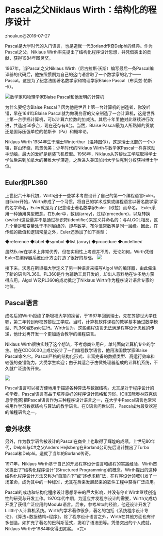 # Pascal之父Niklaus Wirth：结构化的程序设计

zhoukuo@2016-07-27


Pascal是大学时代的入门语言，也是造就一代Borland传奇Delphi的经典。作为Pascal之父，Niklaus Wirth率先提出了结构化程序设计思想，并凭借突出的贡献，获得1984年图灵奖。

1967年，当Pascal之父Niklaus Wirth（尼古拉斯·沃斯）编写最后一条Pascal编译器的代码后，他按照惯例为自己的这门语言取了一个数学家的名字——Pascal。这是为了纪念法国著名数学家和物理学家Blaise Pascal（布莱兹·帕斯卡）。

![数学家和物理学家Blaise Pascal和他发明的计算机](http://images.51cto.com/files/uploadimg/20091222/023546994.gif)

为什么要纪念Blaise Pascal？因为他是世界上第一台计算机的创造者，你没听错，早在1641年Blaise Pascal就为做税务官的父亲制造了一台计算机，这是世界上第一台手摇计算机，可以计算六位数的加减法。其后十年里他对此继续进行改进，共造出50多台，现在还存有8台。当然，Blaise Pascal最为人所熟知的贡献还是国际压强单位的帕斯卡（Pa）和概率论。

Niklaus Wirth 1934年生于瑞士Winterthur（温特图尔），这是瑞士北部的一个小镇，群山环绕，风景优美；少年时代的Niklaus Wirth与数学家Pascal一样喜欢动手动脑，最大的爱好是组装飞机模型。1958年，Niklaus从苏黎世工学院取得学士学位后来到加拿大的莱维大学深造，之后进入美国加州大学伯克利分校获得博士学位。

## Euler和PL360

上世纪六十年代初，Wirth出于一些学术考虑设计了自己的第一个编程语言Euler。自Euler开始，Wirth养成了一个习惯，将自己的学术成果或编程语言以著名数学家的名字命名，Euler就是为了纪念瑞士著名数学家Euler（欧拉）而命名。 Euler采用一种通用类型概念。在Euler中，数组(array)，过程(procedure)，以及转换(switch)这些量并不是通过标识符(identifier)来定义并命名的：与ALGOL相反，这几个量是和变量处于不同层级的，却与数字、布尔值常数等是同一层级。因此，在传统的数值和逻辑常量之外，Euler还添加了如下类型：

◆reference 
◆label 
◆symbol 
◆list (array) 
◆procedure 
◆undefined

虽然Euler在学术上非常优秀，但在实用性上考虑并不周。无论如何，Wirth凭借Euler在编译器系统设计方面打造了很好的基础。
![](http://images.51cto.com/files/uploadimg/20091222/023727362.jpg)

接下来，沃思在斯坦福大学定义了另一种语言来描写Algol W的编译器，由此催生了新的语言PL360。PL360是作为辅助工具开发的，却出人意料地在许多地方获得应用。Algol W及PL360的成功奠定了Niklaus Wirth作为程序设计语言专家的地位。

## Pascal语言

成名后的Wirth拒绝了斯坦福大学的挽留，于1967年回到瑞士，先在苏黎世大学任职，第二年转到母校苏黎世工学院。当时，计算机软件课程的教学基本通过数学模型、PL360或Basic进行。Wirth认为，这些编程语言无法满足程序设计思维的传递，他计划再开发一个更加适合教学的编程语言。

Niklaus Wirth很快实践了这个想法，不考虑商业用户，单纯面向计算机专业的学生。他在CDC6000上成功设计了一门编程教学语言，他用法国数学家Blaise Pascal命名它。Pascal严格的结构化形式、丰富完备的数据类型、高运行效率和较强的查错能力，大受学生欢迎；由于其适合于由微处理器组成的计算机系统，不久就广泛流传开来。

![](http://images.51cto.com/files/uploadimg/20091222/023814220.jpg)

Pascal语言可以被方便地用于描述各种算法与数据结构。尤其是对于程序设计的初学者，Pascal语言有益于培养良好的程序设计风格和习惯。IOI(国际奥林匹克信息学竞赛)把Pascal语言作为三种程序设计语言之一，在大学中Pascal语言也常常被用作学习数据结构与算法的教学语言。在C语言问世以前，Pascal成为最受欢迎的编程语言之一。

## 意外收获

另外，作为教学语言被设计的Pascal在商业上也取得了辉煌的成绩。上世纪80年代，Delphi与C#之父Anders Hejlsberg在Borland公司先后设计推出了Turbo Pascal和Delphi。造就了当年的Borland传奇。

1971年，Niklaus Wirth基于自己的开发程序设计语言和编程的实践经验，Wirth首次提出了“结构化程序设计”(Structured Programming)的概念。Wirth提出的这种结构化程序设计方法又称为“自顶向下”或“逐步求精”法，在程序设计领域引发了一场革命，成为其中的一种标准，尤其在后来发展起来的软件工程中获得广泛应用。

Pascal的成功和结构化程序设计思想带来的巨大影响，并没有停止Wirth继续创造性的研究与开发工作。1970年代中期，为适应并发程序设计的需要，Wirth又成功开发了获得广泛应用的Modula语言。后来，参考Alto的经验，他还设计开发了Lilith个人计算机系统。Wirth的学术著作很多，著名的包括《系统程序设计导论》、《算法+数据结构=程序》。除了程序设计语言之外，Wirth在其他方面也有许多创造，如扩充了著名的巴科斯范式，发明了语法图等。凭借突出的个人成就，Niklaus Wirth于1984年获得图灵奖。
<完>